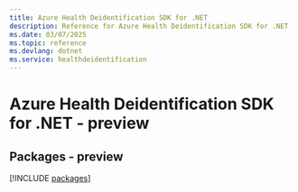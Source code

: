 ```yaml
---
title: Azure Health Deidentification SDK for .NET
description: Reference for Azure Health Deidentification SDK for .NET
ms.date: 03/07/2025
ms.topic: reference
ms.devlang: dotnet
ms.service: healthdeidentification
---
```

# Azure Health Deidentification SDK for .NET - preview
## Packages - preview
[!INCLUDE [packages](health-deidentification-index.md)]